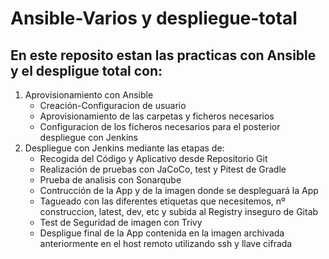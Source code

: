 # Ansible-Varios y despliegue-total
## En este reposito estan las practicas con Ansible y el despligue total con:
1. Aprovisionamiento con Ansible 
   - Creación-Configuracion de usuario
   - Aprovisionamiento de las carpetas y ficheros necesarios
   - Configuracion de los ficheros necesarios para el posterior despliegue con Jenkins
2. Despliegue con Jenkins mediante las etapas de: 
   - Recogida del Código y Aplicativo desde Repositorio Git
   - Realización de pruebas con JaCoCo, test y Pitest de Gradle
   - Prueba de analisis con Sonarqube
   - Contrucción de la App y de la imagen donde se despleguará la App
   - Tagueado con las diferentes etiquetas que necesitemos, nº construccion, latest, dev, etc y subida al Registry inseguro de Gitab
   - Test de Seguridad de imagen con Trivy 
   - Despligue final de la App contenida en la imagen archivada anteriormente en el host remoto utilizando ssh y llave cifrada
